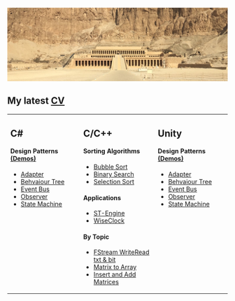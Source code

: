 ![banner](https://github.com/alexbarraboldu/alexbarraboldu/blob/main/Assets/1500x500_not-original.jpg)
## My latest [CV](https://github.com/alexbarraboldu/CV)
<table width="100%"><tr><td valign="top" width="10000">

## C#

#### Design Patterns [(Demos)](https://github.com/alexbarraboldu/DesignPatterns_Unity/tree/main)
- [Adapter](https://github.com/alexbarraboldu/DesignPatterns_Unity/tree/adapter)
- [Behvaiour Tree](https://github.com/alexbarraboldu/DesignPatterns_Unity/tree/behaviourTree)
- [Event Bus](https://github.com/alexbarraboldu/DesignPatterns_Unity/tree/eventBus)
- [Observer](https://github.com/alexbarraboldu/DesignPatterns_Unity/tree/observer)
- [State Machine](https://github.com/alexbarraboldu/DesignPatterns_Unity/tree/stateMachine)

</td><td valign="top" width="10000">
  
## C/C++

#### Sorting Algorithms
- [Bubble Sort](https://github.com/alexbarraboldu/BubbleSort)
- [Binary Search](https://github.com/alexbarraboldu/BinarySearch)
- [Selection Sort](https://github.com/alexbarraboldu/SelectionSort)

#### Applications
- [ST-Engine](https://github.com/alexbarraboldu/WiseClock)
- [WiseClock](https://github.com/alexbarraboldu/WiseClock)

#### By Topic
- [FStream WriteRead txt & bit](https://github.com/alexbarraboldu/FStream_WriteRead-TXT_BIT)
- [Matrix to Array](https://github.com/alexbarraboldu/MatrixToArray)
- [Insert and Add Matrices](https://github.com/alexbarraboldu/InsertAndAddMatrices)

</td><td valign="top" width="10000">

## Unity

#### Design Patterns [(Demos)](https://github.com/alexbarraboldu/DesignPatterns_Unity/tree/main)
- [Adapter](https://github.com/alexbarraboldu/DesignPatterns_Unity/tree/adapter)
- [Behvaiour Tree](https://github.com/alexbarraboldu/DesignPatterns_Unity/tree/behaviourTree)
- [Event Bus](https://github.com/alexbarraboldu/DesignPatterns_Unity/tree/eventBus)
- [Observer](https://github.com/alexbarraboldu/DesignPatterns_Unity/tree/observer)
- [State Machine](https://github.com/alexbarraboldu/DesignPatterns_Unity/tree/stateMachine)

</td></tr></table>
